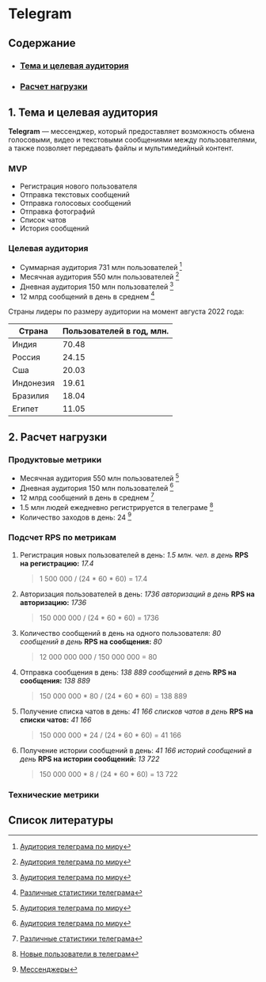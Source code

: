 # Telegram

## Содержание

* ### [Тема и целевая аудитория](#1)
* ### [Расчет нагрузки](#2)

## 1. Тема и целевая аудитория <a name="1"></a>

**Telegram** — мессенджер, который предоставляет возможность обмена голосовыми, видео и текстовыми сообщениями между пользователями, а также позволяет передавать файлы и мультимедийный контент.

### MVP

- Регистрация нового пользователя
- Отправка текстовых сообщений
- Отправка голосовых сообщений
- Отправка фотографий
- Список чатов
- История сообщений

### Целевая аудитория

- Суммарная аудитория 731 млн пользователей [^1]
- Месячная аудитория 550 млн пользователей [^1]
- Дневная аудитория 150 млн пользователей [^1]
- 12 млрд сообщений в день в среднем [^2]

Страны лидеры по размеру аудитории на момент августа 2022 года:

| Страна      | Пользователей в год, млн. |
| ----------- | ------------------------- |
| Индия       | 70.48                     |
| Россия      | 24.15                     |
| Сша         | 20.03                     |
| Индонезия   | 19.61                     |
| Бразилия    | 18.04                     |
| Египет      | 11.05                     |

## 2. Расчет нагрузки <a name="2"></a>

### Продуктовые метрики <a name="prods"></a>

* Месячная аудитория 550 млн пользователей [^1]
* Дневная аудитория 150 млн пользователей [^1]
* 12 млрд сообщений в день в среднем [^2]
* 1.5 млн людей ежедневно регистрируется в телеграме [^3]
* Количество заходов в день: 24 [^4]

### Подсчет RPS по метрикам

1. Регистрация новых пользователей в день: *1.5 млн. чел. в день*
   **RPS на регистрацию:** *17.4*
   > 1 500 000 / (24 * 60 * 60) = 17.4
2. Авторизация пользователей в день: *1736 авторизаций в день*
   **RPS на авторизацию:** *1736*
   > 150 000 000 / (24 * 60 * 60) = 1736   
3. Количество сообщений в день на одного пользователя: *80 сообщений в день*
   **RPS на сообщения:** *80*
   > 12 000 000 000 / 150 000 000 = 80
4. Отправка сообщения в день: *138 889 сообщений в день*
   **RPS на сообщения:** *138 889*
   > 150 000 000 * 80 / (24 * 60 * 60) = 138 889    
5. Получение списка чатов в день: *41 166 списков чатов в день*
   **RPS на списки чатов:** *41 166*
   > 150 000 000 * 24 / (24 * 60 * 60) = 41 166
6. Получение истории сообщений в день: *41 166 историй сообщений в день*
   **RPS на истории сообщений:** *13 722*
   > 150 000 000 * 8 / (24 * 60 * 60) = 13 722

### Технические метрики



## Список литературы
[^1]: [Аудитория телеграма по миру](https://www.bankmycell.com/blog/number-of-telegram-users)
[^2]: [Различные статистики телеграма](https://www.demandsage.com/telegram-statistics)
[^3]: [Новые пользователи в телеграм](https://www.ixbt.com/news/2023/07/19/telegram-2-5-twitter.html#:~:text=Павел%20Дуров%20сообщил%20о%20том,миллионов%20активных%20пользователей%20в%20месяц.)
[^4]: [Мессенджеры](https://www.tadviser.ru/index.php/Статья:Мессенджеры_(Instant_Messenger,_IM)#:~:text=Как%20выяснилось%2C%20в%20среднем%20пользователь,идут%20Viber%2C%20Telegram%20и%20Skype.)
